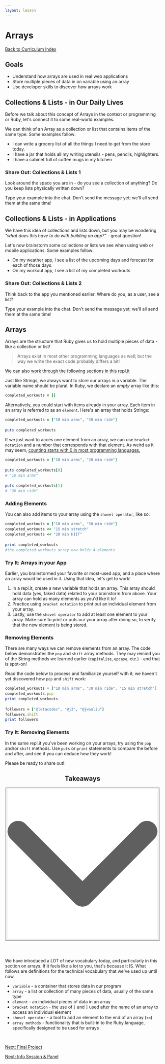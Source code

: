 ```yaml
---
layout: lesson
---
```


# Arrays

<a href="../">Back to Curriculum Index</a>

## Goals

- Understand how arrays are used in real web applications
- Store multiple pieces of data in on variable using an array
- Use developer skills to discover how arrays work

## Collections & Lists - in Our Daily Lives

Before we talk about this concept of Arrays in the context or programming or Ruby, let's connect it to some real-world examples. 

We can think of an Array as a collection or list that contains items of the same type. Some examples follow:
- I can write a grocery list of all the things I need to get from the store today.
- I have a jar that holds all my writing utensils - pens, pencils, highlighters. 
- I have a cabinet full of coffee mugs in my kitchen

<div class="try-it-new">
  <h3>Share Out: Collections & Lists 1</h3>
  <p>Look around the space you are in - do you see a collection of anything? Do you keep lists physically written down?</p>
  <p>Type your example into the chat. Don't send the message yet; we'll all send them at the same time!</p>
</div>

## Collections & Lists - in Applications

We have this idea of collections and lists down, but you may be wondering _"what does this have to do with building an app?"_ - great question!

Let's now brainstorm some collections or lists we see when using web or mobile applications. Some examples follow: 
- On my weather app, I see a list of the upcoming days and forecast for each of those days.
- On my workout app, I see a list of my completed workouts

<div class="try-it-new">
  <h3>Share Out: Collections & Lists 2</h3>
  <p>Think back to the app you mentioned earlier. Where do you, as a user, see a list?</p>
  <p>Type your example into the chat. Don't send the message yet; we'll all send them at the same time!</p>
</div>

## Arrays

Arrays are the structure that Ruby gives us to hold multiple pieces of data - like a collection or list!

>Arrays exist in most other programming languages as well; but the way we write the exact code probably differs a bit!

[We can also work through the following sections in this repl.it](https://replit.com/@turingschool/arrays-intro)

Just like Strings, we always want to store our arrays in a variable. The variable name should be plural. In Ruby, we declare an _empty_ array like this:

```ruby
completed_workouts = []
```

Alternatively, you could start with items already in your array. Each item in an array is referred to as an `element`. Here's an array that holds Strings:

```ruby
completed_workouts = ["10 min arms", "30 min ride"]

puts completed_workouts
```

If we just want to acces one element from an array, we can use `bracket notation` and a number that corresponds with that element. As weird as it may seem, [counting starts with 0 in most programming languages.](https://skillcrush.com/blog/why-programmers-start-counting-at-zero/)

```ruby
completed_workouts = ["10 min arms", "30 min ride"]

puts completed_workouts[0]
# "10 min arms"

puts completed_workouts[1]
# "30 min ride"
```

### Adding Elements

You can also add items to your array using the `shovel operator`, like so:

```ruby
completed_workouts = ["10 min arms", "30 min ride"]
completed_workouts << "15 min stretch"
completed_workouts << "20 min HIIT"

print completed_workouts
#the completed_workouts array now holds 4 elements
```

<div class="try-it-new">
  <h3>Try It: Arrays in your App</h3>
  <p>Earlier, you brainstormed your favorite or most-used app, and a place where an array would be used in it. Using that idea, let's get to work!</p>
  <ol>
    <li>In a repl.it, create a new variable that holds an array. This array should hold data (yes, faked data) related to your brainstorm from above. Your array can hold as many elements as you'd like it to!</li>
    <li>Practice using <code>bracket notation</code> to print out an individual element from your array.</li>
    <li>Lastly, use the <code>shovel operator</code> to add at least one element to your array. Make sure to print or puts our your array after doing so, to verify that the new element is being stored.</li>
  </ol>
</div>

### Removing Elements

There are many ways we can remove elements from an array. The code below demonstrates the `pop` and `shift` array methods. They may remind you of the String methods we learned earlier (`capitalize`, `upcase`, etc.) - and that is spot-on!

Read the code below to process and familiarize yourself with it; we haven't yet discovered how `pop` and `shift` work:

```ruby
completed_workouts = ["10 min arms", "30 min ride", "15 min stretch"]
completed_workouts.pop
print completed_workouts

followers = ["@letacodes", "@j3", "@jwanliu"]
followers.shift
print followers
```

<div class="try-it-new">
  <h3>Try It: Removing Elements</h3>
  <p>In the same repl.it you've been working on your arrays, try using the <code>pop</code> and/or <code>shift</code> methods. Use <code>puts</code> or <code>print</code> statements to compare the before and after, and see if you can deduce how they work!</p>
  <p>Please be ready to share out!</p>
</div>

<div class="expander expander-lesson">
  <header>
    <h2 class="spicy-click">Takeaways</h2>
    <div>
      <button class="expander-btn">
          <img
            src="../../assets/icons/arrow.svg"
            alt="expander arrow icon" />
      </button>
    </div>
  </header>

  <div class="hide">
    <p>We have introduced a LOT of new vocabulary today, and particularly in this section on arrays. If it feels like a lot to you, that's because it IS. What follows are definitions for the technical vocabulary that we've used up until now.</p>
    <ul>
      <li><code>variable</code> - a container that stores data in our program</li>
      <li><code>array</code> - a list or collection of many pieces of data, usually of the same type</li>
      <li><code>element</code> - an individual pieces of data in an array</li>
      <li><code>bracket notation</code> - the use of <code>[</code> and <code>]</code> used after the name of an array to access an individual element</li>
      <li><code>shovel operator</code> - a tool to add an element to the end of an array (<code><<</code>)</li>
      <li><code>array methods</code> - functionality that is built-in to the Ruby language, specifically designed to be used for arrays</li>
    </ul>
  </div>
</div>
<br>

<a href="../project">Next: Final Project</a>

<a href="../wrap-up">Next: Info Session & Panel</a>
